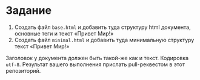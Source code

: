 # Задание

1. Создать файл `base.html` и добавить туда структуру html документа, основные теги и текст «Привет Мир!»
2. Создать файл `minimal.html` и добавить туда минимальную структуру текст «Привет Мир!»

Заголовок у документа должен быть такой-же как и текст. Кодировка `utf-8`.
Результат вашего выполнения прислать pull-реквестом в этот репозиторий.
